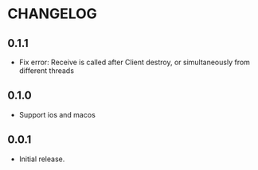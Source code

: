# CHANGELOG

## 0.1.1

* Fix error: Receive is called after Client destroy, or simultaneously from different threads

## 0.1.0

* Support ios and macos

## 0.0.1

* Initial release.
